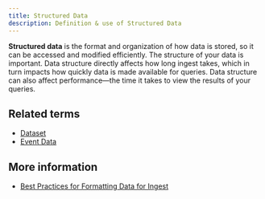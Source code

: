 ```yaml
---
title: Structured Data
description: Definition & use of Structured Data
---
```


**Structured data** is the format and organization of how data is stored, so it can be accessed and modified efficiently. The structure of your data is important. Data structure directly affects how long ingest takes, which in turn impacts how quickly data is made available for queries. Data structure can also affect performance—the time it takes to view the results of your queries.

## Related terms

- [Dataset](../dataset-table)
- [Event Data](../event-data)

## More information

- [Best Practices for Formatting Data for Ingest](/measure_iq/admin-guides/managing-your-data/best-practices-for-formatting-data-for-ingest)
